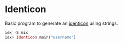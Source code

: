 # Identicon

Basic program to generate an [identicon](https://en.wikipedia.org/wiki/Identicon) using strings.

```elixir
iex -S mix
iex> Identicon.main("username")
```
